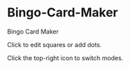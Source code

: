 # Bingo-Card-Maker
Bingo Card Maker

Click to edit squares or add dots.

Click the top-right icon to switch modes.
